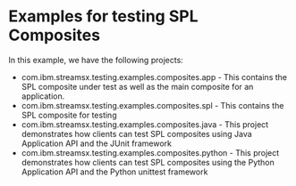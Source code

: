 # Examples for testing SPL Composites

In this example, we have the following projects:

* com.ibm.streamsx.testing.examples.composites.app - This contains the SPL composite under test as well as the main composite for an application.
* com.ibm.streamsx.testing.examples.composites.spl - This contains the SPL composite for testing
* com.ibm.streamsx.testing.examples.composites.java - This project demonstrates how clients can test SPL composites using Java Application API and the JUnit framework
* com.ibm.streamsx.testing.examples.composites.python - This project demonstrates how clients can test SPL composites using the Python Application API and the Python unittest framework
